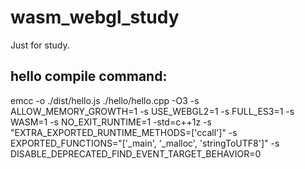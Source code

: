 # wasm_webgl_study
Just for study.
## hello compile command:
emcc -o ./dist/hello.js ./hello/hello.cpp -O3 -s ALLOW_MEMORY_GROWTH=1 -s USE_WEBGL2=1 -s FULL_ES3=1 -s WASM=1 -s NO_EXIT_RUNTIME=1 -std=c++1z -s "EXTRA_EXPORTED_RUNTIME_METHODS=['ccall']" -s EXPORTED_FUNCTIONS="['_main', '_malloc', 'stringToUTF8']" -s DISABLE_DEPRECATED_FIND_EVENT_TARGET_BEHAVIOR=0
